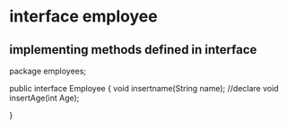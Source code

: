 # interface employee
implementing methods  defined in interface
----------------------------------------------------------


package employees;


public interface Employee {
	void insertname(String name);	//declare
    void insertAge(int Age);

}

